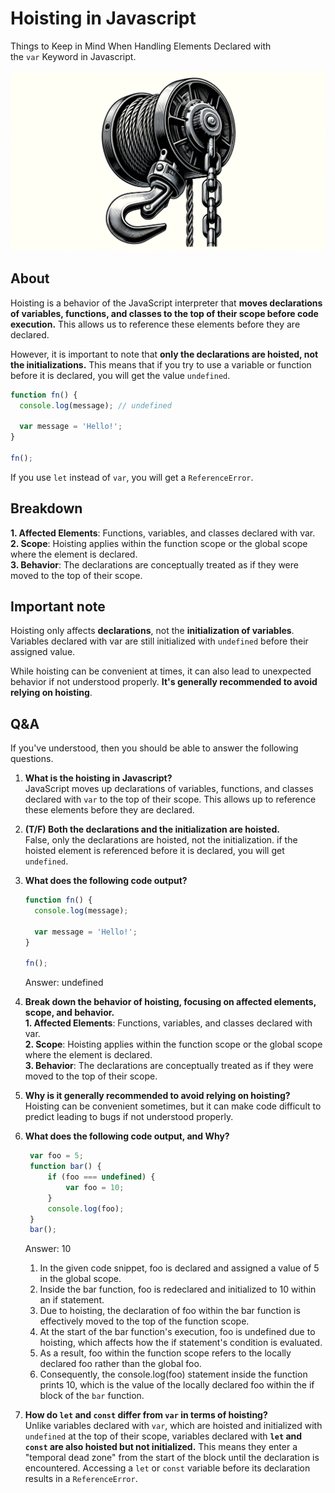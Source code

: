 # Hoisting in Javascript
Things to Keep in Mind When Handling Elements Declared with the `var` Keyword in Javascript.

<img src="hoist.webp" >

## About
Hoisting is a behavior of the JavaScript interpreter that **moves declarations of variables, functions, and classes to the top of their scope before code execution.** This allows us to reference these elements before they are declared.

However, it is important to note that **only the declarations are hoisted, not the initializations.** This means that if you try to use a variable or function before it is declared, you will get the value `undefined`.

```js
function fn() {
  console.log(message); // undefined

  var message = 'Hello!';
}

fn();
```
If you use `let` instead of `var`, you will get a `ReferenceError`.

## Breakdown

**1. Affected Elements**: Functions, variables, and classes declared with var.  
**2. Scope**: Hoisting applies within the function scope or the global scope where the element is declared.  
**3. Behavior**: The declarations are conceptually treated as if they were moved to the top of their scope.
   
## Important note
Hoisting only affects **declarations**, not the **initialization of variables**. Variables declared with var are still initialized with `undefined` before their assigned value.

While hoisting can be convenient at times, it can also lead to unexpected behavior if not understood properly. **It's generally recommended to avoid relying on hoisting**.


## Q&A
If you've understood, then you should be able to answer the following questions.

1. **What is the hoisting in Javascript?**  
   JavaScript moves up declarations of variables, functions, and classes declared with `var` to the top of their scope. 
   This allows up to reference these elements before they are declared.
   
2. **(T/F) Both the declarations and the initialization are hoisted.**  
  False, only the declarations are hoisted, not the initialization. if the hoisted element is referenced before it is declared, you will get `undefined`.

3. **What does the following code output?**
    ```js
    function fn() {
      console.log(message);

      var message = 'Hello!';
    }

    fn();
    ```

    Answer: undefined 
    
4. **Break down the behavior of hoisting, focusing on affected elements, scope, and behavior.**  
    **1. Affected Elements**: Functions, variables, and classes declared with var.  
    **2. Scope**: Hoisting applies within the function scope or the global scope where the element is declared.  
    **3. Behavior**: The declarations are conceptually treated as if they were moved to the top of their scope.

5. **Why is it generally recommended to avoid relying on hoisting?**  
  Hoisting can be convenient sometimes, but it can make code difficult to predict leading to bugs if not understood properly.

6. **What does the following code output, and Why?**  
   ```js
    var foo = 5;
    function bar() {
        if (foo === undefined) {
            var foo = 10;
        }
        console.log(foo);
    }
    bar();
   ```

   Answer: 10  
    1. In the given code snippet, foo is declared and assigned a value of 5 in the global scope.
    2. Inside the bar function, foo is redeclared and initialized to 10 within an if statement.
    3. Due to hoisting, the declaration of foo within the bar function is effectively moved to the top of the function scope.
    4. At the start of the bar function's execution, foo is undefined due to hoisting, which affects how the if statement's condition is evaluated.
    5. As a result, foo within the function scope refers to the locally declared foo rather than the global foo.
    6. Consequently, the console.log(foo) statement inside the function prints 10, which is the value of the locally declared foo within the if block of the `bar` function.
     
  7. **How do `let` and `const` differ from `var` in terms of hoisting?**  
  Unlike variables declared with `var`, which are hoisted and initialized with `undefined` at the top of their scope, variables declared with **`let` and `const` are also hoisted but not initialized.** This means they enter a "temporal dead zone" from the start of the block until the declaration is encountered. Accessing a `let` or `const` variable before its declaration results in a `ReferenceError`.